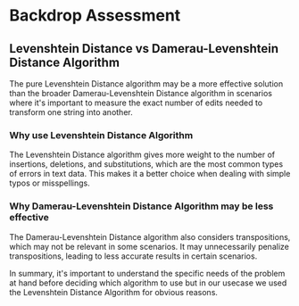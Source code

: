 # Backdrop Assessment

## Levenshtein Distance vs Damerau-Levenshtein Distance Algorithm

The pure Levenshtein Distance algorithm may be a more effective solution than the broader Damerau-Levenshtein Distance algorithm in scenarios where it's important to measure the exact number of edits needed to transform one string into another.

### Why use Levenshtein Distance Algorithm

The Levenshtein Distance algorithm gives more weight to the number of insertions, deletions, and substitutions, which are the most common types of errors in text data. This makes it a better choice when dealing with simple typos or misspellings.

### Why Damerau-Levenshtein Distance Algorithm may be less effective

The Damerau-Levenshtein Distance algorithm also considers transpositions, which may not be relevant in some scenarios. It may unnecessarily penalize transpositions, leading to less accurate results in certain scenarios.

In summary, it's important to understand the specific needs of the problem at hand before deciding which algorithm to use but in our usecase we used the Levenshtein Distance Algorithm for obvious reasons.
